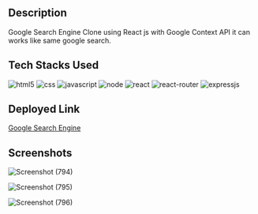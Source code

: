 ## Description 

Google Search Engine Clone using React js with Google Context API it can works like same google search.


## Tech Stacks Used


<img src="https://img.shields.io/badge/HTML5-E34F26?style=for-the-badge&logo=html5&logoColor=white" alt="html5" />
<img src="https://img.shields.io/badge/CSS3-1572B6?style=for-the-badge&logo=css3&logoColor=white" alt="css" />
<img src="https://img.shields.io/badge/JavaScript-F7DF1E?style=for-the-badge&logo=javascript&logoColor=black" alt="javascript" />
<img src="https://img.shields.io/badge/node.js-6DA55F?style=for-the-badge&logo=node.js&logoColor=white" alt="node" />
<img src="https://img.shields.io/badge/React-20232A?style=for-the-badge&logo=react&logoColor=61DAFB" alt="react" />
<img src="https://img.shields.io/badge/React_Router-CA4245?style=for-the-badge&logo=react-router&logoColor=white" alt="react-router" />

<img src="https://img.shields.io/badge/Express.js-000000?style=for-the-badge&logo=express&logoColor=white" alt="expressjs" />


## Deployed Link

[Google Search Engine](https://quizzical-payne-d3e222.netlify.app/)

## Screenshots

![Screenshot (794)](https://user-images.githubusercontent.com/73753957/161445854-43b7d031-c9ea-493b-a2f5-92b8baa34e18.png)

![Screenshot (795)](https://user-images.githubusercontent.com/73753957/161445867-7fec3586-1a9f-454a-92aa-02c9959c1d7e.png)

![Screenshot (796)](https://user-images.githubusercontent.com/73753957/161445878-51f40ed9-da81-4edc-9221-fd029c2a2d44.png)
